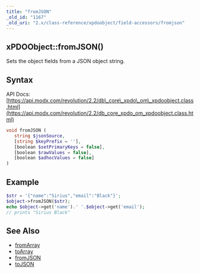 ```yaml
---
title: "fromJSON"
_old_id: "1167"
_old_uri: "2.x/class-reference/xpdoobject/field-accessors/fromjson"
---
```


## xPDOObject::fromJSON()

Sets the object fields from a JSON object string.

## Syntax

API Docs: [https://api.modx.com/revolution/2.2/db\_core\_xpdo\_om\_xpdoobject.class.html](https://api.modx.com/revolution/2.2/db_core_xpdo_om_xpdoobject.class.html)

``` php 
void fromJSON (
   string $jsonSource,
   [string $keyPrefix = ''],
   [boolean $setPrimaryKeys = false],
   [boolean $rawValues = false],
   [boolean $adhocValues = false]
)

```

## Example

``` php 
$str = '{"name":"Sirius","email":"Black"}';
$object->fromJSON($str);
echo $object->get('name').' '.$object->get('email');
// prints "Sirius Black"

```

## See Also

- [fromArray](xpdo/class-reference/xpdoobject/field-accessors/fromarray "fromArray")
- [toArray](xpdo/class-reference/xpdoobject/field-accessors/toarray "toArray")
- [fromJSON](xpdo/class-reference/xpdoobject/field-accessors/fromjson "fromJSON")
- [toJSON](xpdo/class-reference/xpdoobject/field-accessors/tojson "toJSON")